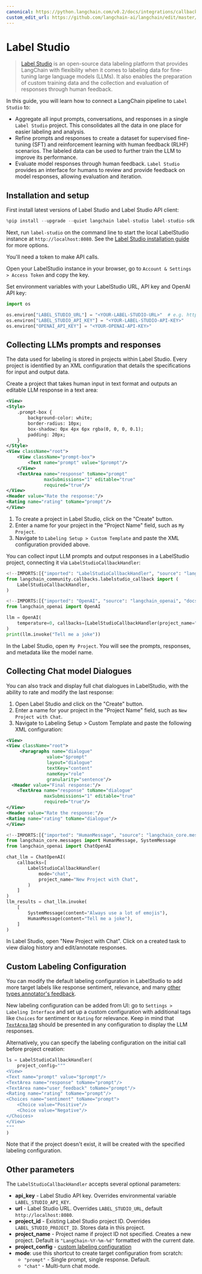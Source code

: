 ```yaml
---
canonical: https://python.langchain.com/v0.2/docs/integrations/callbacks/labelstudio/
custom_edit_url: https://github.com/langchain-ai/langchain/edit/master/docs/docs/integrations/callbacks/labelstudio.ipynb
---
```


# Label Studio

> [Label Studio](https://labelstud.io/guide/get_started) is an open-source data labeling platform that provides LangChain with flexibility when it comes to labeling data for fine-tuning large language models (LLMs). It also enables the preparation of custom training data and the collection and evaluation of responses through human feedback.

In this guide, you will learn how to connect a LangChain pipeline to `Label Studio` to:

- Aggregate all input prompts, conversations, and responses in a single `Label Studio` project. This consolidates all the data in one place for easier labeling and analysis.
- Refine prompts and responses to create a dataset for supervised fine-tuning (SFT) and reinforcement learning with human feedback (RLHF) scenarios. The labeled data can be used to further train the LLM to improve its performance.
- Evaluate model responses through human feedback. `Label Studio` provides an interface for humans to review and provide feedback on model responses, allowing evaluation and iteration.

## Installation and setup

First install latest versions of Label Studio and Label Studio API client:

```python
%pip install --upgrade --quiet langchain label-studio label-studio-sdk langchain-openai langchain-community
```

Next, run `label-studio` on the command line to start the local LabelStudio instance at `http://localhost:8080`. See the [Label Studio installation guide](https://labelstud.io/guide/install) for more options.

You'll need a token to make API calls.

Open your LabelStudio instance in your browser, go to `Account & Settings > Access Token` and copy the key.

Set environment variables with your LabelStudio URL, API key and OpenAI API key:

```python
import os

os.environ["LABEL_STUDIO_URL"] = "<YOUR-LABEL-STUDIO-URL>"  # e.g. http://localhost:8080
os.environ["LABEL_STUDIO_API_KEY"] = "<YOUR-LABEL-STUDIO-API-KEY>"
os.environ["OPENAI_API_KEY"] = "<YOUR-OPENAI-API-KEY>"
```

## Collecting LLMs prompts and responses

The data used for labeling is stored in projects within Label Studio. Every project is identified by an XML configuration that details the specifications for input and output data. 

Create a project that takes human input in text format and outputs an editable LLM response in a text area:

```xml
<View>
<Style>
    .prompt-box {
        background-color: white;
        border-radius: 10px;
        box-shadow: 0px 4px 6px rgba(0, 0, 0, 0.1);
        padding: 20px;
    }
</Style>
<View className="root">
    <View className="prompt-box">
        <Text name="prompt" value="$prompt"/>
    </View>
    <TextArea name="response" toName="prompt"
              maxSubmissions="1" editable="true"
              required="true"/>
</View>
<Header value="Rate the response:"/>
<Rating name="rating" toName="prompt"/>
</View>
```

1. To create a project in Label Studio, click on the "Create" button. 
2. Enter a name for your project in the "Project Name" field, such as `My Project`.
3. Navigate to `Labeling Setup > Custom Template` and paste the XML configuration provided above.

You can collect input LLM prompts and output responses in a LabelStudio project, connecting it via `LabelStudioCallbackHandler`:

```python
<!--IMPORTS:[{"imported": "LabelStudioCallbackHandler", "source": "langchain_community.callbacks.labelstudio_callback", "docs": "https://api.python.langchain.com/en/latest/callbacks/langchain_community.callbacks.labelstudio_callback.LabelStudioCallbackHandler.html", "title": "Label Studio"}]-->
from langchain_community.callbacks.labelstudio_callback import (
    LabelStudioCallbackHandler,
)
```

```python
<!--IMPORTS:[{"imported": "OpenAI", "source": "langchain_openai", "docs": "https://api.python.langchain.com/en/latest/llms/langchain_openai.llms.base.OpenAI.html", "title": "Label Studio"}]-->
from langchain_openai import OpenAI

llm = OpenAI(
    temperature=0, callbacks=[LabelStudioCallbackHandler(project_name="My Project")]
)
print(llm.invoke("Tell me a joke"))
```

In the Label Studio, open `My Project`. You will see the prompts, responses, and metadata like the model name. 

## Collecting Chat model Dialogues

You can also track and display full chat dialogues in LabelStudio, with the ability to rate and modify the last response:

1. Open Label Studio and click on the "Create" button.
2. Enter a name for your project in the "Project Name" field, such as `New Project with Chat`.
3. Navigate to Labeling Setup > Custom Template and paste the following XML configuration:

```xml
<View>
<View className="root">
     <Paragraphs name="dialogue"
               value="$prompt"
               layout="dialogue"
               textKey="content"
               nameKey="role"
               granularity="sentence"/>
  <Header value="Final response:"/>
    <TextArea name="response" toName="dialogue"
              maxSubmissions="1" editable="true"
              required="true"/>
</View>
<Header value="Rate the response:"/>
<Rating name="rating" toName="dialogue"/>
</View>
```

```python
<!--IMPORTS:[{"imported": "HumanMessage", "source": "langchain_core.messages", "docs": "https://api.python.langchain.com/en/latest/messages/langchain_core.messages.human.HumanMessage.html", "title": "Label Studio"}, {"imported": "SystemMessage", "source": "langchain_core.messages", "docs": "https://api.python.langchain.com/en/latest/messages/langchain_core.messages.system.SystemMessage.html", "title": "Label Studio"}, {"imported": "ChatOpenAI", "source": "langchain_openai", "docs": "https://api.python.langchain.com/en/latest/chat_models/langchain_openai.chat_models.base.ChatOpenAI.html", "title": "Label Studio"}]-->
from langchain_core.messages import HumanMessage, SystemMessage
from langchain_openai import ChatOpenAI

chat_llm = ChatOpenAI(
    callbacks=[
        LabelStudioCallbackHandler(
            mode="chat",
            project_name="New Project with Chat",
        )
    ]
)
llm_results = chat_llm.invoke(
    [
        SystemMessage(content="Always use a lot of emojis"),
        HumanMessage(content="Tell me a joke"),
    ]
)
```

In Label Studio, open "New Project with Chat". Click on a created task to view dialog history and edit/annotate responses.

## Custom Labeling Configuration

You can modify the default labeling configuration in LabelStudio to add more target labels like response sentiment, relevance, and many [other types annotator's feedback](https://labelstud.io/tags/).

New labeling configuration can be added from UI: go to `Settings > Labeling Interface` and set up a custom configuration with additional tags like `Choices` for sentiment or `Rating` for relevance. Keep in mind that [`TextArea` tag](https://labelstud.io/tags/textarea) should be presented in any configuration to display the LLM responses.

Alternatively, you can specify the labeling configuration on the initial call before project creation:

```python
ls = LabelStudioCallbackHandler(
    project_config="""
<View>
<Text name="prompt" value="$prompt"/>
<TextArea name="response" toName="prompt"/>
<TextArea name="user_feedback" toName="prompt"/>
<Rating name="rating" toName="prompt"/>
<Choices name="sentiment" toName="prompt">
    <Choice value="Positive"/>
    <Choice value="Negative"/>
</Choices>
</View>
"""
)
```

Note that if the project doesn't exist, it will be created with the specified labeling configuration.

## Other parameters

The `LabelStudioCallbackHandler` accepts several optional parameters:

- **api_key** - Label Studio API key. Overrides environmental variable `LABEL_STUDIO_API_KEY`.
- **url** - Label Studio URL. Overrides `LABEL_STUDIO_URL`, default `http://localhost:8080`.
- **project_id** - Existing Label Studio project ID. Overrides `LABEL_STUDIO_PROJECT_ID`. Stores data in this project.
- **project_name** - Project name if project ID not specified. Creates a new project. Default is `"LangChain-%Y-%m-%d"` formatted with the current date.
- **project_config** - [custom labeling configuration](#custom-labeling-configuration)
- **mode**: use this shortcut to create target configuration from scratch:
  - `"prompt"` - Single prompt, single response. Default.
  - `"chat"` - Multi-turn chat mode.